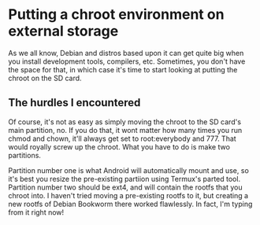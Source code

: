# Putting a chroot environment on external storage

As we all know, Debian and distros based upon it can get quite big when you install development tools, compilers, etc.
Sometimes, you don't have the space for that, in which case it's time to start looking at putting the chroot on the SD card.

## The hurdles I encountered

Of course, it's not as easy as simply moving the chroot to the SD card's main partition, no. 
If you do that, it wont matter how many times you run chmod and chown, it'll always get set to root:everybody and 777.
That would royally screw up the chroot. What you have to do is make two partitions. 

Partition number one is what Android will automatically mount and use, so it's best you resize the pre-existing partiion using Termux's parted tool.
Partition number two should be ext4, and will contain the rootfs that you chroot into.
I haven't tried moving a pre-existing rootfs to it, but creating a new rootfs of Debian Bookworm there worked flawlessly. In fact, I'm typing from it right now!
